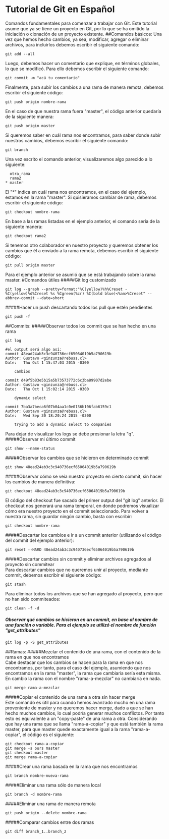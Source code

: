 # Tutorial de Git en Español
Comandos fundamentales para comenzar a trabajar con Git. Este tutorial asume que ya se tiene un proyecto en Git, por lo que se ha omitido la iniciación o clonación de un proyecto existente.
##Comandos básicos:
Una vez que hemos hecho cambios, ya sea, modificar, agregar o eliminar archivos, para incluirlos debemos escribir el siguiente comando:
```git
git add --all
```
Luego, debemos hacer un comentario que explique, en términos globales, lo que se modificó. Para ello debemos escribir el siguiente comando:
```
git commit -m "acá tu comentario"
```
Finalmente, para subir los cambios a una rama de manera remota, debemos escribir el siguiente código:
```
git push origin nombre-rama
```
En el caso de que nuestra rama fuera "master", el código anterior quedaría de la siguiente manera:
```
git push origin master
```
Si queremos saber en cuál rama nos encontramos, para saber donde subir nuestros cambios, debemos escribir el siguiente comando:
```
git branch
```
Una vez escrito el comando anterior, visualizaremos algo parecido a lo siguiente:
```
  otra_rama
  rama2
* master
```
El "*" indica en cuál rama nos encontramos, en el caso del ejemplo, estamos en la rama "master".
Si quisieramos cambiar de rama, debemos escribir el siguiente código:
```
git checkout nombre-rama
```
En base a las ramas listadas en el ejemplo anterior, el comando sería de la siguiente manera:
```
git checkout rama2
```
Si tenemos otro colaborador en nuestro proyecto y queremos obtener los cambios que él a envíado a la rama remota, debemos escribir el siguiente código:
```
git pull origin master
```
Para el ejemplo anterior se asumió que se está trabajando sobre la rama master.
#Comandos útiles
#####Git log customizado
```
git log --graph --pretty=format:"%C(yellow)%h%Creset - %C(yellow)%d%Creset %s %Cgreen(%cr) %C(bold blue)<%an>%Creset" --abbrev-commit --date=short
```
#####Hacer un push descartando todos los pull que estén pendientes
```
git push -f
```
##Commits:
#####Observar todos los commit que se han hecho en una rama
```
git log

#el output será algo así:
commit 48ead24ab3c3c940736ecf65064019b5a790619b
Author: Gustavo <ginzunza@rebuss.cl>
Date:   Thu Oct 1 15:47:03 2015 -0300

    cambios

commit d49f5b83e5b15a5b73573772c6c3ba89907d2ebe
Author: Gustavo <ginzunza@rebuss.cl>
Date:   Thu Oct 1 15:02:14 2015 -0300

    dynamic select

commit 7ba3a7beca6f07b04aa1c0e0136b106fab6159c1
Author: Gustavo <ginzunza@rebuss.cl>
Date:   Wed Sep 30 18:20:24 2015 -0300

    trying to add a dynamic select to companies
```
Para dejar de visualizar los logs se debe presionar la letra "q".
#####Observar mi último commit
```
git show --name-status
```
#####Observar los cambios que se hicieron en determinado commit
```
git show 48ead24ab3c3c940736ecf65064019b5a790619b
```
#####Observar cómo se veía nuestro proyecto en cierto commit, sin hacer los cambios de manera definitiva:
```
git checkout 48ead24ab3c3c940736ecf65064019b5a790619b
```
El código del checkout fue sacado del primer output del "git log" anterior. El checkout nos generará una rama temporal, en donde podremos visualizar cómo era nuestro proyecto en el commit seleccionado. Para volver a nuestra rama, sin guardar ningún cambio, basta con escribir:
```
git checkout nombre-rama
```
#####Descartar los cambios e ir a un commit anterior (utilizando el código del commit del ejemplo anterior):
```
git reset --HARD 48ead24ab3c3c940736ecf65064019b5a790619b
```
#####Descartar cambios sin commit y eliminar archivos agregados al proyecto sin commitear<br/>
Para descartar cambios que no queremos unir al proyecto, mediante commit, debemos escribir el siguiente código:
```
git stash
```
Para eliminar todos los archivos que se han agregado al proyecto, pero que no han sido commiteados:
```
git clean -f -d
```

##### Observar qué cambios se hicieron en un commit, en base al nombre de una función o variable. Para el ejemplo se utilizó el nombre de función "get_attributes"
```
git log -p -S get_attributes
```
##Ramas:
#####Mezclar el contenido de una rama, con el contenido de la rama en que nos encontramos<br/>
Cabe destacar que los cambios se hacen para la rama en que nos encontramos, por tanto, para el caso del ejemplo, asumiendo que nos encontramos en la rama "master", la rama que cambiaría sería esta misma. En cambio la rama con el nombre "rama-a-mezclar" no cambiaría en nada.
```
git merge rama-a-mezclar
```
#####Copiar el contenido de una rama a otra sin hacer merge <br/>
Este comando es útil para cuando hemos avanzado mucho en una rama proveniente de master y no queremos hacer merge, dado a que se han hecho muchos cambios, lo cual podría generar muchos conflictos. Por tanto esto es equivalente a un "copy-paste" de una rama a otra. Considerando que hay una rama que se llama "rama-a-copiar" y que está también la rama master, para que master quede exactamente igual a la rama "rama-a-copiar", el código es el siguiente:
```
git checkout rama-a-copiar
git merge -s ours master 
git checkout master 
git merge rama-a-copiar
```
#####Crear una rama basada en la rama que nos encontramos
```
git branch nombre-nueva-rama
```
#####Eliminar una rama sólo de manera local
 ```
git branch -d nombre-rama
```
#####Eliminar una rama de manera remota
```
git push origin --delete nombre-rama
```

#####Comparar cambios entre dos ramas
```
git diff branch_1..branch_2
```
